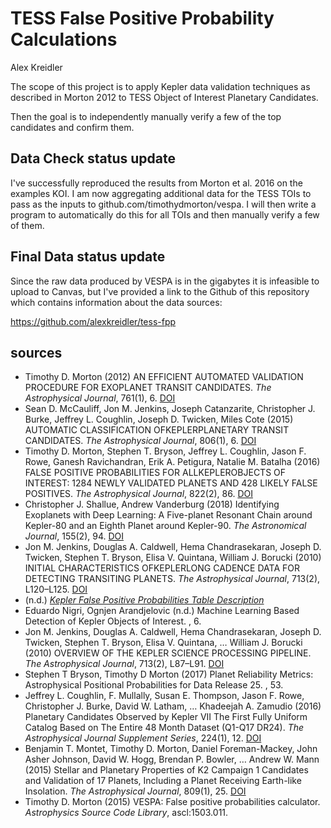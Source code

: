 # TESS False Positive Probability Calculations
Alex Kreidler

The scope of this project is to apply Kepler data validation techniques as described in Morton 2012 to TESS Object of Interest Planetary Candidates.

Then the goal is to independently manually verify a few of the top candidates and confirm them.

## Data Check status update
I've successfully reproduced the results from Morton et al. 2016 on the examples KOI. I am now aggregating additional data for the TESS TOIs to pass as the inputs to github.com/timothydmorton/vespa. I will then write a program to automatically do this for all TOIs and then manually verify a few of them.

## Final Data status update

Since the raw data produced by VESPA is in the gigabytes it is infeasible to upload to Canvas, but I've provided a link to the Github of this repository which contains information about the data sources:

https://github.com/alexkreidler/tess-fpp

## sources

* Timothy D. Morton  (2012) AN EFFICIENT AUTOMATED VALIDATION PROCEDURE FOR EXOPLANET TRANSIT CANDIDATES. _The Astrophysical Journal_, 761(1), 6. [DOI](http://dx.doi.org/10.1088/0004-637X/761/1/6) 
* Sean D. McCauliff, Jon M. Jenkins, Joseph Catanzarite, Christopher J. Burke, Jeffrey L. Coughlin, Joseph D. Twicken, Miles Cote  (2015) AUTOMATIC CLASSIFICATION OFKEPLERPLANETARY TRANSIT CANDIDATES. _The Astrophysical Journal_, 806(1), 6. [DOI](http://dx.doi.org/10.1088/0004-637X/806/1/6) 
* Timothy D. Morton, Stephen T. Bryson, Jeffrey L. Coughlin, Jason F. Rowe, Ganesh Ravichandran, Erik A. Petigura, Natalie M. Batalha  (2016) FALSE POSITIVE PROBABILITIES FOR ALLKEPLEROBJECTS OF INTEREST: 1284 NEWLY VALIDATED PLANETS AND 428 LIKELY FALSE POSITIVES. _The Astrophysical Journal_, 822(2), 86. [DOI](http://dx.doi.org/10.3847/0004-637X/822/2/86) 
* Christopher J. Shallue, Andrew Vanderburg  (2018) Identifying Exoplanets with Deep Learning: A Five-planet Resonant Chain around Kepler-80 and an Eighth Planet around Kepler-90. _The Astronomical Journal_, 155(2), 94. [DOI](http://dx.doi.org/10.3847/1538-3881/aa9e09) 
* Jon M. Jenkins, Douglas A. Caldwell, Hema Chandrasekaran, Joseph D. Twicken, Stephen T. Bryson, Elisa V. Quintana, William J. Borucki  (2010) INITIAL CHARACTERISTICS OFKEPLERLONG CADENCE DATA FOR DETECTING TRANSITING PLANETS. _The Astrophysical Journal_, 713(2), L120–L125. [DOI](http://dx.doi.org/10.1088/2041-8205/713/2/L120) 
* (n.d.) [ _Kepler False Positive Probabilities Table Description_](https://exoplanetarchive.ipac.caltech.edu/docs/fpp_TableDescription.html) 
* Eduardo Nigri, Ognjen Arandjelovic  (n.d.) Machine Learning Based Detection of Kepler Objects of Interest. , 6. 
* Jon M. Jenkins, Douglas A. Caldwell, Hema Chandrasekaran, Joseph D. Twicken, Stephen T. Bryson, Elisa V. Quintana, … William J. Borucki  (2010) OVERVIEW OF THE KEPLER SCIENCE PROCESSING PIPELINE. _The Astrophysical Journal_, 713(2), L87–L91. [DOI](http://dx.doi.org/10.1088/2041-8205/713/2/L87) 
* Stephen T Bryson, Timothy D Morton  (2017) Planet Reliability Metrics: Astrophysical Positional Probabilities for Data Release 25. , 53. 
* Jeffrey L. Coughlin, F. Mullally, Susan E. Thompson, Jason F. Rowe, Christopher J. Burke, David W. Latham, … Khadeejah A. Zamudio  (2016) Planetary Candidates Observed by Kepler VII The First Fully Uniform Catalog Based on The Entire 48 Month Dataset (Q1-Q17 DR24). _The Astrophysical Journal Supplement Series_, 224(1), 12. [DOI](http://dx.doi.org/10.3847/0067-0049/224/1/12) 
* Benjamin T. Montet, Timothy D. Morton, Daniel Foreman-Mackey, John Asher Johnson, David W. Hogg, Brendan P. Bowler, … Andrew W. Mann  (2015) Stellar and Planetary Properties of K2 Campaign 1 Candidates and Validation of 17 Planets, Including a Planet Receiving Earth-like Insolation. _The Astrophysical Journal_, 809(1), 25. [DOI](http://dx.doi.org/10.1088/0004-637X/809/1/25) 
* Timothy D. Morton  (2015) VESPA: False positive probabilities calculator. _Astrophysics Source Code Library_, ascl:1503.011. 
